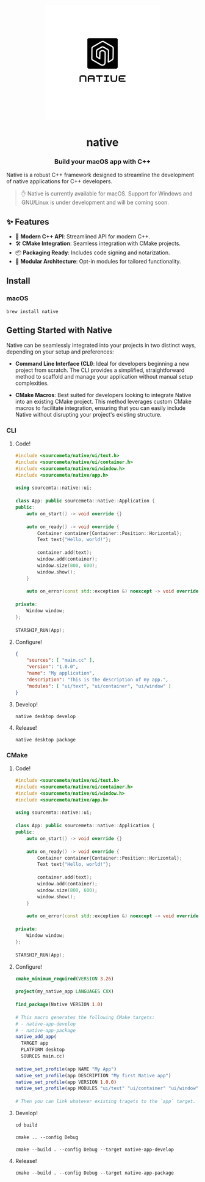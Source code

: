 <p align="center"><img width="300px" src="./logo.png" alt="native framework logo"/></p>
<h1 align="center">native</h1>
<h3 align="center">Build your macOS app with C++</h3>

Native is a robust C++ framework designed to streamline the development of native applications for C++ developers.

> ✋ Native is currently available for macOS. Support for Windows and GNU/Linux is under development and will be coming soon.

## ✨ Features

-  🚀 **Modern C++ API**: Streamlined API for modern C++.
-  🛠 **CMake Integration**: Seamless integration with CMake projects.
-  📦 **Packaging Ready**: Includes code signing and notarization.
-  🧩 **Modular Architecture**: Opt-in modules for tailored functionality.

## Install

### macOS

```
brew install native
```

## Getting Started with Native

Native can be seamlessly integrated into your projects in two distinct ways, depending on your setup and preferences:

- **Command Line Interface (CLI)**: Ideal for developers beginning a new project from scratch. 
  The CLI provides a simplified, straightforward method to scaffold and manage your application 
  without manual setup complexities.

- **CMake Macros**: Best suited for developers looking to integrate Native into an existing CMake project.
  This method leverages custom CMake macros to facilitate integration, ensuring that you can easily include 
  Native without disrupting your project's existing structure.

### CLI

1. Code!
   
   ```cc
   #include <sourcemeta/native/ui/text.h>
   #include <sourcemeta/native/ui/container.h>
   #include <sourcemeta/native/ui/window.h>
   #include <sourcemeta/native/app.h>

   using sourcemta::native::ui;

   class App: public sourcemeta::native::Application {
   public:
       auto on_start() -> void override {}

       auto on_ready() -> void override {
           Container container{Container::Position::Horizontal};
           Text text{"Hello, world!"};

           container.add(text);
           window.add(container);
           window.size(800, 600);
           window.show();
       }

       auto on_error(const std::exception &) noexcept -> void override {}

   private:
       Window window;
   };

   STARSHIP_RUN(App);
   ```

2. Configure!

   ```json
   {
       "sources": [ "main.cc" ],
       "version": "1.0.0",
       "name": "My application",
       "description": "This is the description of my app.",
       "modules": [ "ui/text", "ui/container", "ui/window" ]
   }
   ```

3. Develop!

   ```shell
   native desktop develop
   ```

4. Release!

   ```shell
   native desktop package
   ```

### CMake

1. Code!
   
   ```cc
   #include <sourcemeta/native/ui/text.h>
   #include <sourcemeta/native/ui/container.h>
   #include <sourcemeta/native/ui/window.h>
   #include <sourcemeta/native/app.h>

   using sourcemta::native::ui;

   class App: public sourcemeta::native::Application {
   public:
       auto on_start() -> void override {}

       auto on_ready() -> void override {
           Container container{Container::Position::Horizontal};
           Text text{"Hello, world!"};

           container.add(text);
           window.add(container);
           window.size(800, 600);
           window.show();
       }

       auto on_error(const std::exception &) noexcept -> void override {}

   private:
       Window window;
   };

   STARSHIP_RUN(App);
   ```

2. Configure!

   ```cmake
   cmake_minimum_required(VERSION 3.26)

   project(my_native_app LANGUAGES CXX)

   find_package(Native VERSION 1.0)

   # This macro generates the following CMake targets:
   # - native-app-develop
   # - native-app-package
   native_add_app(
     TARGET app
     PLATFORM desktop 
     SOURCES main.cc)

   native_set_profile(app NAME "My App")
   native_set_profile(app DESCRIPTION "My first Native app")
   native_set_profile(app VERSION 1.0.0)
   native_set_profile(app MODULES "ui/text" "ui/container" "ui/window")

   # Then you can link whatever existing tragets to the `app` target. 
   ```

3. Develop!

   ```shell
   cd build

   cmake .. --config Debug

   cmake --build . --config Debug --target native-app-develop
   ```

4. Release!

   ```shell
   cmake --build . --config Debug --target native-app-package
   ```

